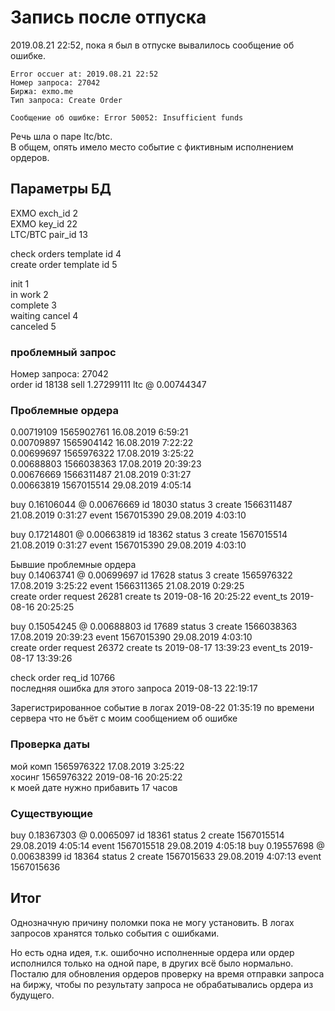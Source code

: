 # Запись после отпуска
2019.08.21 22:52, пока я был в отпуске вывалилось сообщение об ошибке.  
```
Error occuer at: 2019.08.21 22:52
Номер запроса: 27042
Биржа: exmo.me
Тип запроса: Create Order

Сообщение об ошибке: Error 50052: Insufficient funds
```
Речь шла о паре ltc/btc.  
В общем, опять имело место событие с фиктивным исполнением ордеров.

## Параметры БД
EXMO exch_id 2  
EXMO key_id 22  
LTC/BTC pair_id 13  

check orders template id 4  
create order template id 5  

init 1  
in work 2  
complete 3  
waiting cancel 4  
canceled 5

### проблемный запрос
Номер запроса: 27042  
order id 18138 sell 1.27299111 ltc @ 0.00744347

### Проблемные ордера
0.00719109 1565902761 16.08.2019 6:59:21  
0.00709897 1565904142 16.08.2019 7:22:22  
0.00699697 1565976322 17.08.2019 3:25:22  
0.00688803 1566038363 17.08.2019 20:39:23  
0.00676669 1566311487 21.08.2019 0:31:27  
0.00663819 1567015514 29.08.2019 4:05:14

buy 0.16106044 @ 0.00676669 id 18030 status 3 create 1566311487 21.08.2019 0:31:27 event 1567015390 29.08.2019 4:03:10

buy 0.17214801 @ 0.00663819 id 18362 status 3 create 1567015514 21.08.2019 0:31:27 event 1567015390 29.08.2019 4:03:10

Бывшие проблемные ордера  
buy 0.14063741 @ 0.00699697 id 17628 status 3 create 1565976322 17.08.2019 3:25:22 event 1566311365 21.08.2019 0:29:25  
create order request 26281 create ts 2019-08-16 20:25:22 event_ts 2019-08-16 20:25:25

buy 0.15054245 @ 0.00688803 id 17689 status 3 create 1566038363 17.08.2019 20:39:23 event 1567015390 29.08.2019 4:03:10  
create order request 26372 create ts 2019-08-17 13:39:23 event_ts 2019-08-17 13:39:26

check order req_id 10766  
последняя ошибка для этого запроса 2019-08-13 22:19:17  

Зарегистрированное событие в логах 2019-08-22 01:35:19 по времени сервера что не бъёт с моим сообщением об ошибке

### Проверка даты
мой комп 1565976322 17.08.2019 3:25:22  
хосинг 1565976322 2019-08-16 20:25:22  
к моей дате нужно прибавить 17 часов

### Существующие
buy 0.18367303 @ 0.0065097 id 18361 status 2 create 1567015514 29.08.2019 4:05:14 event 1567015518 29.08.2019 4:05:18
buy 0.19557698 @ 0.00638399 id 18364 status 2 create 1567015633 29.08.2019 4:07:13 event 1567015636

## Итог
Однозначную причину поломки пока не могу установить. В логах запросов хранятся только события с ошибками.

Но есть одна идея, т.к. ошибочно исполненные ордера или ордер исполнился только на одной паре, в других всё было нормально. Посталю для обновления ордеров проверку на время отправки запроса на биржу, чтобы по результату запроса не обрабатывались ордера из будущего.